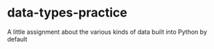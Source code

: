 # data-types-practice
A little assignment about the various kinds of data built into Python by default
